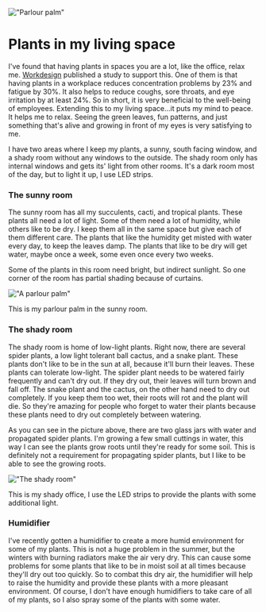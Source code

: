 !["Parlour palm"](/images/passions/fittonia.png)

# Plants in my living space

I've found that having plants in spaces you are a lot, like the office, relax me. 
[Workdesign](https://workdesign.com/2012/07/the-benefits-of-plants-in-the-workplace/) 
published a study to support this.
One of them is that having plants in a workplace reduces concentration problems by 23% 
and fatigue by 30%. It also helps to reduce coughs, sore throats, and eye irritation 
by at least 24%. So in short, it is very beneficial to the well-being of employees. 
Extending this to my living space...it puts my mind to peace. It helps me to relax. 
Seeing the green leaves, fun patterns, and just something that's alive and growing 
in front of my eyes is very satisfying to me.

I have two areas where I keep my plants, a sunny, south facing window, 
and a shady room without any windows to the outside. 
The shady room only has internal windows and gets its' light from other rooms. 
It's a dark room most of the day, but to light it up, I use LED strips.

### The sunny room

The sunny room has all my succulents, cacti, and tropical plants. These plants all need a lot of light. 
Some of them need a lot of humidity, while others like to be dry. 
I keep them all in the same space but give each of them different care.
The plants that like the humidity get misted with water every day, to keep the leaves damp. 
The plants that like to be dry will get water, maybe once a week, some even once every two weeks.

Some of the plants in this room need bright, but indirect sunlight. 
So one corner of the room has partial shading because of curtains.

!["A parlour palm"](/images/passions/parlour-palm.png)

This is my parlour palm in the sunny room.

### The shady room

The shady room is home of low-light plants. Right now, there are several spider plants, 
a low light tolerant ball cactus, and a snake plant. 
These plants don't like to be in the sun at all, because it'll burn their leaves. 
These plants can tolerate low-light. The spider plant needs to be watered fairly frequently 
and can't dry out. If they dry out, their leaves will turn brown and fall off. 
The snake plant and the cactus, on the other hand need to dry out completely. 
If you keep them too wet, their roots will rot and the plant will die. 
So they're amazing for people who forget to water their plants 
because these plants need to dry out completely between watering.

As you can see in the picture above, there are two glass jars with water and propagated spider plants. 
I'm growing a few small cuttings in water, this way I can see the plants grow roots until they're ready for some soil. 
This is definitely not a requirement for propagating spider plants, but I like to be able to see the growing roots.

!["The shady room"](/images/passions/plants_dark_room.jpg)

This is my shady office, I use the LED strips to provide the plants with some additional light.

### Humidifier

I've recently gotten a humidifier to create a more humid environment for some of my plants. 
This is not a huge problem in the summer, but the winters with burning radiators make the air very dry. 
This can cause some problems for some plants that like to be in moist soil at all times 
because they'll dry out too quickly. So to combat this dry air, 
the humidifier will help to raise the humidity and provide these plants with a more pleasant environment. 
Of course, I don't have enough humidifiers to take care of all of my plants, so I also spray some of the plants with some water.
